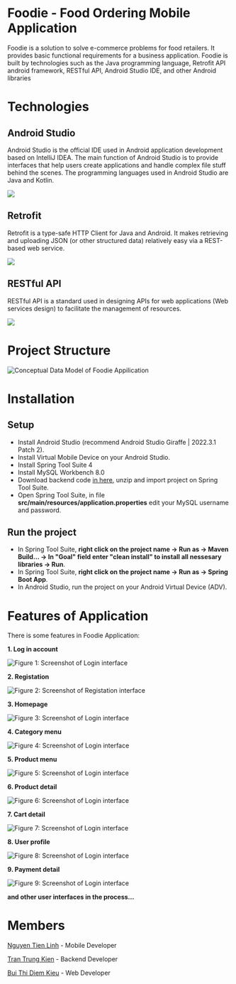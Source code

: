 # Foodie - Food Ordering Mobile Application
Foodie is a solution to solve e-commerce problems for food retailers. It provides basic functional requirements for a business application. Foodie is built by technologies such as the Java programming language, Retrofit API android framework, RESTful API, Android Studio IDE, and other Android libraries 

# Technologies
## Android Studio
Android Studio is the official IDE used in Android application development based on IntelliJ IDEA. The main function of Android Studio is to provide interfaces that help users create applications and handle complex file stuff behind the scenes. The programming languages ​​used in Android Studio are Java and Kotlin.

![](https://i.ibb.co/MyzHL90/Android-Studio.png)

## Retrofit
Retrofit is a type-safe HTTP Client for Java and Android. It makes retrieving and uploading JSON (or other structured data) relatively easy via a REST-based web service.

![](https://i.ibb.co/TkXnpsr/retrofit.png)

## RESTful API
RESTful API is a standard used in designing APIs for web applications (Web services design) to facilitate the management of resources.

![](https://i.ibb.co/9ZxWTQ1/restful-api.jpg)

# Project Structure
![Conceptual Data Model of Foodie Appilication](https://i.ibb.co/BnrMRFx/CDM.png)

# Installation
## Setup
+ Install Android Studio (recommend Android Studio Giraffe | 2022.3.1 Patch 2).
+ Install Virtual Mobile Device on your Android Studio.
+ Install Spring Tool Suite 4
+ Install MySQL Workbench 8.0
+ Download backend code [in here](https://github.com/LinhNguyenTien/foodie-backend), unzip and import project on Spring Tool Suite.
+ Open Spring Tool Suite, in file **src/main/resources/application.properties** edit your MySQL username and password.

## Run the project
+ In Spring Tool Suite, **right click on the project name -> Run as -> Maven Build... -> In "Goal" field enter "clean install" to install all nessesary libraries -> Run**.
+ In Spring Tool Suite, **right click on the project name -> Run as -> Spring Boot App**.
+ In Android Studio, run the project on your Android Virtual Device (ADV).

# Features of Application
There is some features in Foodie Application:

**1. Log in account**

![Figure 1: Screenshot of Login interface](https://i.ibb.co/Zgpb04B/login.png)

**2. Registation**

![Figure 2: Screenshot of Registation interface](https://i.ibb.co/XsjQRtg/registation.png)

**3. Homepage**

![Figure 3: Screenshot of Login interface](https://i.ibb.co/Zgpb04B/login.png)

**4. Category menu**

![Figure 4: Screenshot of Login interface](https://i.ibb.co/4m1Nmyt/category-Menu.png)

**5. Product menu**

![Figure 5: Screenshot of Login interface](https://i.ibb.co/JdnhzHb/product-Menu.png)

**6. Product detail**

![Figure 6: Screenshot of Login interface](https://i.ibb.co/52YWJBv/product-Detail.png)

**7. Cart detail**

![Figure 7: Screenshot of Login interface](https://i.ibb.co/Wx62pbm/card-Detail.png)

**8. User profile**

![Figure 8: Screenshot of Login interface](https://i.ibb.co/bKmxSDk/user-Profile.png)

**9. Payment detail**

![Figure 9: Screenshot of Login interface](https://i.ibb.co/bKmxSDk/user-Profile.png)

**and other user interfaces in the process...**

# Members
[Nguyen Tien Linh](https://github.com/LinhNguyenTien) - Mobile Developer

[Tran Trung Kien](https://github.com/ttk2402) - Backend Developer

[Bui Thi Diem Kieu](https://github.com/btdiemkieu603) - Web Developer
